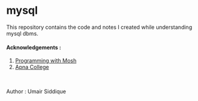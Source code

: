 # mysql
This repository contains the code and notes I created while understanding mysql dbms.
<br>
#### Acknowledgements : 
1. [Programming with Mosh](https://www.youtube.com/watch?v=7S_tz1z_5bA)
2. [Apna College](https://www.youtube.com/watch?v=hlGoQC332VM)
<br>
<br>
Author : Umair Siddique
